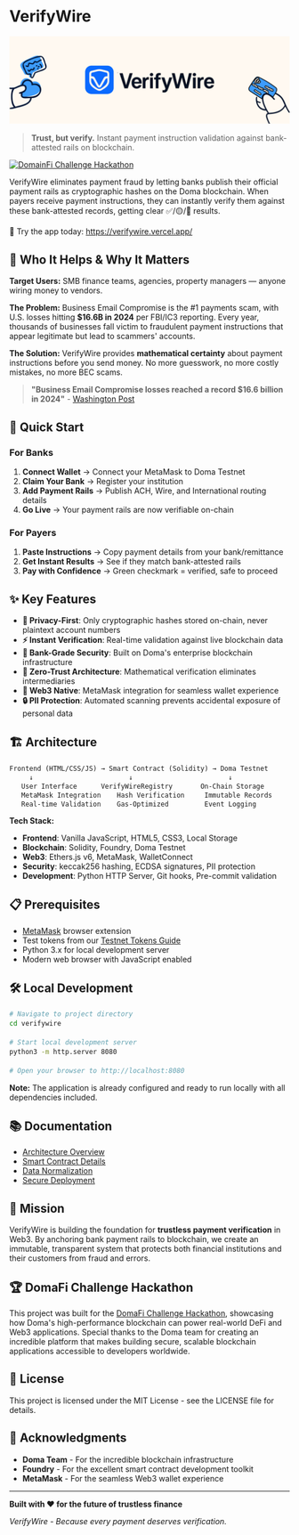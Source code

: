 # VerifyWire

![VerifyWire Banner](./images/verifywire_banner.png)

> **Trust, but verify.** Instant payment instruction validation against bank-attested rails on blockchain.

[![DomainFi Challenge Hackathon](https://img.shields.io/badge/DomainFi%20Challenge-DoraHacks%20Hackathon-blue?style=flat-square)](https://dorahacks.io/hackathon/domainfi-challenge/detail)


VerifyWire eliminates payment fraud by letting banks publish their official payment rails as cryptographic hashes on the Doma blockchain. When payers receive payment instructions, they can instantly verify them against these bank-attested records, getting clear ✅/🟡/🔴 results.

🔗 Try the app today: https://verifywire.vercel.app/

## 🎯 Who It Helps & Why It Matters

**Target Users:** SMB finance teams, agencies, property managers — anyone wiring money to vendors.

**The Problem:** Business Email Compromise is the #1 payments scam, with U.S. losses hitting **$16.6B in 2024** per FBI/IC3 reporting. Every year, thousands of businesses fall victim to fraudulent payment instructions that appear legitimate but lead to scammers' accounts.

**The Solution:** VerifyWire provides **mathematical certainty** about payment instructions before you send money. No more guesswork, no more costly mistakes, no more BEC scams.

> **"Business Email Compromise losses reached a record $16.6 billion in 2024"** - [Washington Post](https://www.washingtonpost.com/business/2025/05/16/166-billion-scam-losses-new-record/?utm_source=chatgpt.com)

## 🚀 Quick Start

### For Banks
1. **Connect Wallet** → Connect your MetaMask to Doma Testnet
2. **Claim Your Bank** → Register your institution
3. **Add Payment Rails** → Publish ACH, Wire, and International routing details
4. **Go Live** → Your payment rails are now verifiable on-chain

### For Payers
1. **Paste Instructions** → Copy payment details from your bank/remittance
2. **Get Instant Results** → See if they match bank-attested rails
3. **Pay with Confidence** → Green checkmark = verified, safe to proceed

## ✨ Key Features

- **🔐 Privacy-First**: Only cryptographic hashes stored on-chain, never plaintext account numbers
- **⚡ Instant Verification**: Real-time validation against live blockchain data
- **🏦 Bank-Grade Security**: Built on Doma's enterprise blockchain infrastructure
- **🎯 Zero-Trust Architecture**: Mathematical verification eliminates intermediaries
- **📱 Web3 Native**: MetaMask integration for seamless wallet experience
- **🔒 PII Protection**: Automated scanning prevents accidental exposure of personal data

## 🏗️ Architecture

```
Frontend (HTML/CSS/JS) → Smart Contract (Solidity) → Doma Testnet
     ↓                        ↓                        ↓
   User Interface      VerifyWireRegistry       On-Chain Storage
   MetaMask Integration    Hash Verification     Immutable Records
   Real-time Validation    Gas-Optimized         Event Logging
```

**Tech Stack:**
- **Frontend**: Vanilla JavaScript, HTML5, CSS3, Local Storage
- **Blockchain**: Solidity, Foundry, Doma Testnet
- **Web3**: Ethers.js v6, MetaMask, WalletConnect
- **Security**: keccak256 hashing, ECDSA signatures, PII protection
- **Development**: Python HTTP Server, Git hooks, Pre-commit validation

## 📋 Prerequisites

- [MetaMask](https://metamask.io) browser extension
- Test tokens from our [Testnet Tokens Guide](./testnet-tokens.html)
- Python 3.x for local development server
- Modern web browser with JavaScript enabled

## 🛠️ Local Development

```bash
# Navigate to project directory
cd verifywire

# Start local development server
python3 -m http.server 8080

# Open your browser to http://localhost:8080
```

**Note:** The application is already configured and ready to run locally with all dependencies included.

## 📚 Documentation

- [Architecture Overview](./docs/ARCHITECTURE.md)
- [Smart Contract Details](./docs/CONTRACTS.md)
- [Data Normalization](./docs/NORMALIZATION.md)
- [Secure Deployment](./onchain/SECURE_DEPLOY.md)

## 🎯 Mission

VerifyWire is building the foundation for **trustless payment verification** in Web3. By anchoring bank payment rails to blockchain, we create an immutable, transparent system that protects both financial institutions and their customers from fraud and errors.

## 🏆 DomaFi Challenge Hackathon

This project was built for the [DomaFi Challenge Hackathon](https://dorahacks.io/hackathon/domainfi-challenge/detail), showcasing how Doma's high-performance blockchain can power real-world DeFi and Web3 applications. Special thanks to the Doma team for creating an incredible platform that makes building secure, scalable blockchain applications accessible to developers worldwide.

## 📄 License

This project is licensed under the MIT License - see the LICENSE file for details.

## 🌟 Acknowledgments

- **Doma Team** - For the incredible blockchain infrastructure
- **Foundry** - For the excellent smart contract development toolkit
- **MetaMask** - For the seamless Web3 wallet experience

---

**Built with ❤️ for the future of trustless finance**

*VerifyWire - Because every payment deserves verification.*
